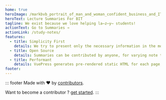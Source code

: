 ```yaml
---
home: true
heroImage: /markbvb_portrait_of_man_and_woman_confident_business_and_IT_stu_6f13eb8d-e03b-4c64-b0dc-5e683db720d7.png
heroText: Lecture Summaries For BIT
tagline: We exist because we love helping la̶z̶y̶ students!
actionText: Go to Summaries →
actionLink: /study-notes/
features:
  - title: Simplicity First
    details: We try to present only the necessary information in the most understandable way.
  - title: Open Source
    details: Summaries can be contributed by anyone, for varying note taking techniques and explanations.
  - title: Performant
    details: VuePress generates pre-rendered static HTML for each page, and runs as an SPA once a page is loaded.
footer:
---
```


::: footer
Made with :heart: by [contributors](/contributors).

Want to become a contributor ? [get started](/contributing).
:::
